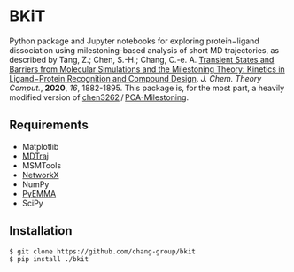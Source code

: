 # BKiT

Python package and Jupyter notebooks for exploring protein−ligand dissociation using milestoning-based analysis of short MD trajectories, as described by Tang, Z.; Chen, S.-H.; Chang, C.-e. A. <a href="https://doi.org/10.1021/acs.jctc.9b01153">Transient States and Barriers from Molecular Simulations and the Milestoning Theory: Kinetics in Ligand−Protein Recognition and Compound Design</a>. *J. Chem. Theory Comput.*, **2020**, *16*, 1882-1895. This package is, for the most part, a heavily modified version of <a href="https://github.com/chen3262/">chen3262</a>&#8239;/&#8239;<a href="https://github.com/chen3262/PCA-Milestoning">PCA-Milestoning</a>.

## Requirements

- Matplotlib
- <a href="http://mdtraj.org/">MDTraj</a>
- MSMTools
- <a href="https://networkx.github.io/">NetworkX</a>
- NumPy
- <a href="http://emma-project.org/">PyEMMA</a>
- SciPy

## Installation

    $ git clone https://github.com/chang-group/bkit
    $ pip install ./bkit

